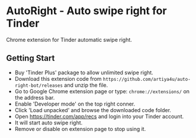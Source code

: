 # AutoRight  - Auto swipe right for Tinder
Chrome extension for Tinder automatic swipe right.

## Getting Start

 - Buy 'Tinder Plus' package to allow unlimited swipe right.
 - Download this extension code from `https://github.com/artiya4u/auto-right-bot/releases` and unzip the file.
 - Go to Google Chrome extension page or type: `chrome://extensions/` on the address bar.
 - Enable 'Developer mode' on the top right conner.
 - Click 'Load unpacked' and browse the downloaded code folder.
 - Open https://tinder.com/app/recs and login into your Tinder account.
 - It will start auto swipe right.
 - Remove or disable on extension page to stop using it.